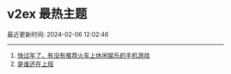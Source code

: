 # v2ex 最热主题

最近更新时间: 2024-02-06 12:02:46

--- 
1. [快过年了，有没有推荐火车上休闲娱乐的手机游戏](https://www.v2ex.com/t/1014551) 
2. [是谁还在上班](https://www.v2ex.com/t/1014557) 
